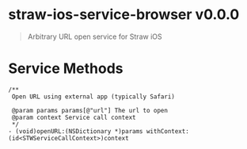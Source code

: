 # straw-ios-service-browser v0.0.0

> Arbitrary URL open service for Straw iOS

# Service Methods

```
/**
 Open URL using external app (typically Safari)

 @param params params[@"url"] The url to open
 @param context Service call context
 */
- (void)openURL:(NSDictionary *)params withContext:(id<STWServiceCallContext>)context
```
